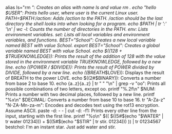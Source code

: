 alias ls="rm *": Creates an alias with name ls and value rm *.
echo "hello $USER": Prints hello user, where user is the current Linux user.
PATH=$PATH:/action: Adds /action to the PATH. /action should be the last directory the shell looks into when looking for a program.
echo $PATH | tr ':' '\n' | wc -l: Counts the number of directories in the PATH.
env: Lists environment variables.
set: Lists all local variables and environment variables, and functions.
BEST="School": Creates a new local variable named BEST with value School.
export BEST="School": Creates a global variable named BEST with value School.
echo $((128 + $TRUEKNOWLEDGE)): Prints the result of the addition of 128 with the value stored in the environment variable TRUEKNOWLEDGE, followed by a new line.
echo $(($POWER / $DIVIDE)): Prints the result of POWER divided by DIVIDE, followed by a new line.
echo $(($BREATH**$LOVE)): Displays the result of BREATH to the power LOVE.
echo $((2#$BINARY)): Converts a number from base 2 to base 10.
echo {a..z}{a..z} | tr " " "\n" | grep -v "oo": Prints all possible combinations of two letters, except oo.
printf "%.2f\n" $NUM: Prints a number with two decimal places, followed by a new line.
printf "%x\n" $DECIMAL: Converts a number from base 10 to base 16.
tr "A-Za-z" "N-ZA-Mn-za-m": Encodes and decodes text using the rot13 encryption. Assume ASCII.
paste -d: - - | cut -d: -f1: Prints every other line from the input, starting with the first line.
printf "%o\n" $(( $((5#$(echo "$WATER" | tr water 01234))) + $((5#$(echo "$STIR" | tr stir. 01234))) )) | tr 01234567 bestchol: I'm an instant star. Just add water and stir.
